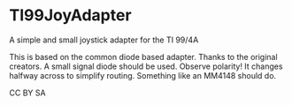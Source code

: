 # TI99JoyAdapter
A simple and small joystick adapter for the TI 99/4A

This is based on the common diode based adapter. Thanks to the original creators. 
A small signal diode should be used. Observe polarity! It changes halfway across to simplify routing. Something like an MM4148 should do.


CC BY SA
